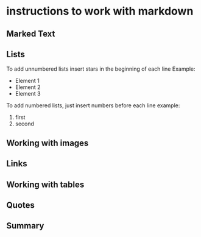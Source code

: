 # instructions to work with markdown

## Marked Text

## Lists

To add unnumbered lists insert stars in the beginning of each line
Example:
* Element 1
* Element 2
* Element 3

To add numbered lists, just insert numbers before each line
example:
1. first
2. second

## Working with images

## Links

## Working with tables

## Quotes

## Summary

